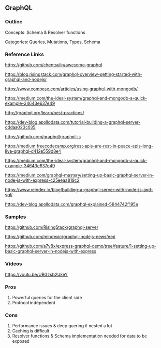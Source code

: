 ## GraphQL

### Outline

Concepts: Schema & Resolver functions

Categories: Queries, Mutations, Types, Schema

### Reference Links

https://github.com/chentsulin/awesome-graphql

https://blog.risingstack.com/graphql-overview-getting-started-with-graphql-and-nodejs/

https://www.compose.com/articles/using-graphql-with-mongodb/

https://medium.com/the-ideal-system/graphql-and-mongodb-a-quick-example-34643e637e49

http://graphql.org/learn/best-practices/

https://dev-blog.apollodata.com/tutorial-building-a-graphql-server-cddaa023c035

https://github.com/graphql/graphql-js

https://medium.freecodecamp.org/rest-apis-are-rest-in-peace-apis-long-live-graphql-d412e559d8e4

https://medium.com/the-ideal-system/graphql-and-mongodb-a-quick-example-34643e637e49

https://medium.com/graphql-mastery/setting-up-basic-graphql-server-in-node-js-with-express-c25eeaa819c2

https://www.reindex.io/blog/building-a-graphql-server-with-node-js-and-sql/

https://dev-blog.apollodata.com/graphql-explained-5844742f195e

### Samples

https://github.com/RisingStack/graphql-server

https://github.com/reindexio/graphql-nodejs-newsfeed

https://github.com/a7v8x/express-graphql-demo/tree/feature/1-setting-up-basic-graphql-server-in-nodejs-with-express

### Videos

https://youtu.be/UBGzsb2UkeY

### Pros

1. Powerful queries for the client side
2. Protocol independent

### Cons

1. Performance issues & deep quering if nested a lot
2. Caching is difficult
3. Resolver functions & Schema implementation needed for data to be exposed